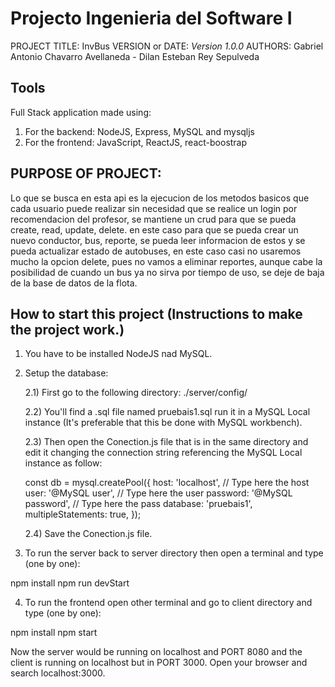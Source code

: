 # Projecto Ingenieria del Software I


PROJECT TITLE: InvBus
VERSION or DATE: *Version 1.0.0*
AUTHORS: Gabriel Antonio Chavarro Avellaneda - Dilan Esteban Rey Sepulveda


## Tools

Full Stack application made using:

1. For the backend: NodeJS, Express, MySQL and mysqljs
2. For the frontend: JavaScript, ReactJS, react-boostrap

## PURPOSE OF PROJECT: 

Lo que se busca en esta api es la ejecucion de los metodos basicos que cada usuario puede
realizar sin necesidad que se realice un login por recomendacion del profesor, se mantiene
un crud para que se pueda create, read, update, delete. en este caso para que se pueda crear
un nuevo conductor, bus, reporte, se pueda leer informacion de estos y se pueda actualizar 
estado de autobuses, en este caso casi no usaremos mucho la opcion delete, pues no vamos a eliminar
reportes, aunque cabe la posibilidad de cuando un bus ya no sirva por tiempo de uso, se deje de baja
de la base de datos de la flota.

## How to start this project (Instructions to make the project work.)

1. You have to be installed NodeJS nad MySQL.

2. Setup the database:

   2.1) First go to the following directory: ./server/config/

   2.2) You'll find a .sql file named pruebais1.sql run it in a MySQL Local instance (It's preferable that this be done with MySQL workbench).

   2.3) Then open the Conection.js file that is in the same directory and edit it changing the connection string referencing the MySQL Local instance as follow:

   
   const db = mysql.createPool({
   host: 'localhost', // Type here the host
   user: '@MySQL user', // Type here the user
   password: '@MySQL password', // Type here the pass
   database: 'pruebais1',
   multipleStatements: true,
   });
   

   2.4) Save the Conection.js file.

3. To run the server back to server directory then open a terminal and type (one by one):


npm install
npm run devStart


4. To run the frontend open other terminal and go to client directory and type (one by one):


npm install
npm start


Now the server would be running on localhost and PORT 8080 and the client is running
on localhost but in PORT 3000. Open your browser and search localhost:3000.


